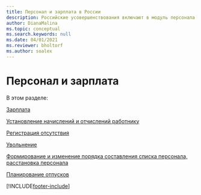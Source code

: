 ```yaml
---
title: Персонал и зарплата в России
description: Российские усовершенствования включают в модуль персонала и зарплаты.
author: DianaMalina
ms.topic: conceptual
ms.search.keywords: null
ms.date: 04/01/2021
ms.reviewer: bholtorf
ms.author: soalex
---
```


# Персонал и зарплата

В этом разделе:

[Зарплата](Payroll.md)

[Установление начислений и отчислений работнику](Establishment-of-charges-and-deductions-to-the-employee.md)

[Регистрация отсутствия](Absence-registration.md)

[Увольнение](Dismissal.md)

[Формирование и изменение порядка составления списка персонала, расстановка персонала](Forming-and-changing-Staff-List-Order-Staff-Arrangement.md)

[Планирование отпусков](Vacation-planning.md)


[!INCLUDE[footer-include](../../includes/footer-banner.md)]